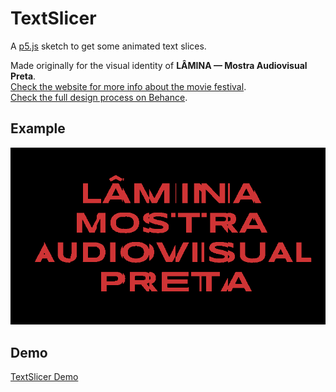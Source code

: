 # TextSlicer

A [p5.js](https://p5js.org/) sketch to get some animated text slices.  

Made originally for the visual identity of **LÂMINA — Mostra Audiovisual Preta**.  
[Check the website for more info about the movie festival](http://www.mostralamina.com.br).  
[Check the full design process on Behance](https://www.behance.net/gallery/122884567/LAMINA-Mostra-Audiovisual-Preta).  

## Example  

![LÂMINA — Mostra Audiovisual Preta](./examples/lm-ani-800.gif "LÂMINA — Mostra Audiovisual Preta")

## Demo  

[TextSlicer Demo](http://werls.xyz/demos/text-slicer)  

